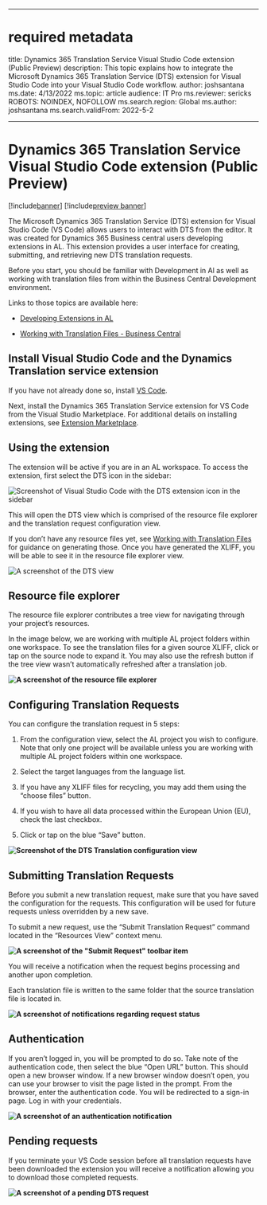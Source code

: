 
---
# required metadata

title: Dynamics 365 Translation Service Visual Studio Code extension (Public Preview)
description: This topic explains how to integrate the Microsoft Dynamics 365 Translation Service (DTS) extension for Visual Studio Code into your Visual Studio Code workflow.
author: joshsantana
ms.date: 4/13/2022
ms.topic: article
audience: IT Pro
ms.reviewer: sericks
ROBOTS: NOINDEX, NOFOLLOW
ms.search.region: Global
ms.author: joshsantana
ms.search.validFrom: 2022-5-2

---
# Dynamics 365 Translation Service Visual Studio Code extension (Public Preview)

[!include[banner](../includes/banner.md)]
[!include[preview banner](../includes/preview-banner.md)]

The Microsoft Dynamics 365 Translation Service (DTS) extension for Visual Studio
Code (VS Code) allows users to interact with DTS from the editor. It was created
for Dynamics 365 Business central users developing extensions in AL. This
extension provides a user interface for creating, submitting, and retrieving new
DTS translation requests.

Before you start, you should be familiar with Development in Al as well as
working with translation files from within the Business Central Development
environment.

Links to those topics are available here:
* [Developing Extensions in AL](/dynamics365/business-central/dev-itpro/developer/devenv-dev-overview)

* [Working with Translation Files - Business Central](/dynamics365/business-central/dev-itpro/developer/devenv-work-with-translation-files)



## Install Visual Studio Code and the Dynamics Translation service extension

If you have not already done so, install [VS
Code](https://code.visualstudio.com/).

Next, install the Dynamics 365 Translation Service extension for VS Code from
the Visual Studio Marketplace. For additional details on installing extensions,
see [Extension
Marketplace](https://code.visualstudio.com/docs/editor/extension-marketplace).

## Using the extension

The extension will be active if you are in an AL workspace. To access the
extension, first select the DTS icon in the sidebar:

![Screenshot of Visual Studio Code with the DTS extension icon in the sidebar](media/dtsvsc-icon.png)

This will open the DTS view which is comprised of the resource file explorer and the translation request configuration view.

If you don’t have any resource files yet, see [Working with Translation
Files](https://docs.microsoft.com/en-us/dynamics365/business-central/dev-itpro/developer/devenv-work-with-translation-files)
for guidance on generating those. Once you have generated the XLIFF, you will be
able to see it in the resource file explorer view.

![A screenshot of the DTS view](media/dtsvsc-dtsview.png)

## Resource file explorer

The resource file explorer contributes a tree view for navigating through your
project’s resources.

In the image below, we are working with multiple AL project folders within one
workspace. To see the translation files for a given source XLIFF, click or tap
on the source node to expand it. You may also use the refresh button if the tree
view wasn’t automatically refreshed after a translation job.

**![A screenshot of the resource file explorer](media/dtsvsc-resourceexplorer.png)**

## Configuring Translation Requests

You can configure the translation request in 5 steps:

1.  From the configuration view, select the AL project you wish to configure.
    Note that only one project will be available unless you are working with
    multiple AL project folders within one workspace.

2.  Select the target languages from the language list.

3.  If you have any XLIFF files for recycling, you may add them using the
    “choose files” button.

4.  If you wish to have all data processed within the European Union (EU), check
    the last checkbox.

5.  Click or tap on the blue “Save” button.

**![Screenshot of the DTS Translation configuration view](media/dtsvsc-reqconfig.png)**

## Submitting Translation Requests

Before you submit a new translation request, make sure that you have saved the
configuration for the requests. This configuration will be used for future
requests unless overridden by a new save.

To submit a new request, use the “Submit Translation Request” command located in
the “Resources View” context menu.  


**![A screenshot of the "Submit Request" toolbar item](media/dtsvsc-submit.png)**  

You will receive a notification when the request begins processing and another
upon completion.

Each translation file is written to the same folder that the source translation
file is located in.

**![A screenshot of notifications regarding request status](media/dtsvsc-submit.png)**  


## Authentication

If you aren’t logged in, you will be prompted to do so. Take note of the
authentication code, then select the blue “Open URL” button. This should open a
new browser window. If a new browser window doesn’t open, you can use your
browser to visit the page listed in the prompt. From the browser, enter the
authentication code. You will be redirected to a sign-in page. Log in with your
credentials.

**![A screenshot of an authentication notification ](media/dtsvsc-auth.png)**

## Pending requests

If you terminate your VS Code session before all translation requests have been
downloaded the extension you will receive a notification allowing you to
download those completed requests.

**![A screenshot of a pending DTS request](media/dtsvsc-pending.png)**


